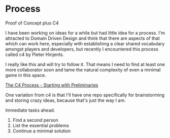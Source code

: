 # Process
Proof of Concept plus C4

I have been working on ideas for a while but had little idea for a process. I'm attracted to Domain Driven Design and think that there are aspects of that which can work here, especially with establishing a clear shared vocabulary amongst players and developers, but recently I encountered this process called c4 by Pieter Hinjents.

I really like this and will try to follow it. That means I need to find at least one more collaborator soon and tame the natural complexity of even a minimal game in this space.

[The C4 Process - Starting with Preliminaries](https://hintjens.gitbooks.io/social-architecture/content/chapter4.html#Preliminaries)

One variation from c4 is that I'll have one repo specifically for brainstorming and storing crazy ideas, because that's just the way I am.

Immediate tasks ahead.
  1. Find a second person
  2. List the essential problems
  3. Continue a minimal solution

